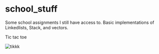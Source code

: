 # school_stuff

Some school assignments I still have access to. Basic implementations of Linkedlists, Stack, and vectors.




Tic tac toe 

![tikkk](https://user-images.githubusercontent.com/120695832/209846871-79ca90d7-9b62-4747-8972-afad075a9bd5.gif)
